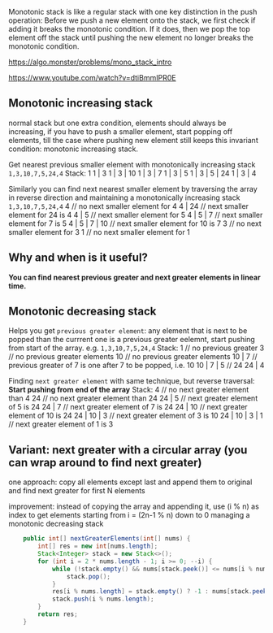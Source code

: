 Monotonic stack is like a regular stack with one key distinction in the push operation: Before we push a new element onto the stack, we first check if adding it breaks the monotonic condition. If it does, then we pop the top element off the stack until pushing the new element no longer breaks the monotonic condition.

https://algo.monster/problems/mono_stack_intro

https://www.youtube.com/watch?v=dtiBmmIPR0E

## Monotonic increasing stack

normal stack but one extra condition, elements should always be increasing,
if you have to push a smaller element, start popping off elements, till the case where pushing new element still keeps this invariant condition: monotonic increasing stack.

Get nearest previous smaller element with monotonically increasing stack
`1,3,10,7,5,24,4`
Stack:
1
1 | 3
1 | 3 | 10
1 | 3 | 7
1 | 3 | 5
1 | 3 | 5 | 24
1 | 3 | 4

Similarly you can find next nearest smaller element by traversing the array in reverse direction and maintaining a 
monotonically increasing stack
`1,3,10,7,5,24,4`
4                   // no next smaller element for 4
4 | 24              // next smaller element for 24 is 4
4 | 5               // next smaller element for 5
4 | 5 | 7           // next smaller element for 7 is 5
4 | 5 | 7 | 10      // next smaller element for 10 is 7
3                   // no next smaller element for 3
1                   // no next smaller element for 1


## Why and when is it useful?

**You can find nearest previous greater and next greater elements in linear time.**

## Monotonic decreasing stack

Helps you get `previous greater element`: any element that is next to be popped than the currrent one is a previous greater eelemnt, start pushing from start of the array.
e.g.
`1,3,10,7,5,24,4`
Stack:
1             // no previous greater
3             // no previous greater elements
10            // no previous greater elements
10 | 7        // previous greater of 7 is one after 7 to be popped, i.e. 10 
10 | 7 | 5    // 
24
24 | 4

Finding `next greater element` with same technique, but reverse traversal:
**Start pushing from end of the array**
Stack:
4                   // no next greater element than 4
24                  // no next greater element than 24
24 | 5              // next greater element of 5 is 24
24 | 7              // next greater element of 7 is 24
24 | 10             // next greater element of 10 is 24
24 | 10 | 3         // next greater element of 3 is 10
24 | 10 | 3 | 1     // next greater element of 1 is 3

## Variant: next greater with a circular array (you can wrap around to find next greater)

one approach: copy all elements except last and append them to original and find 
next greater for first N elements
        

improvement: instead of copying the array and appending it, use (i % n) as index to get elements
starting from i = (2n-1 % n) down to 0
managing a monotonic decreasing stack

```java
    public int[] nextGreaterElements(int[] nums) {
        int[] res = new int[nums.length];
        Stack<Integer> stack = new Stack<>();
        for (int i = 2 * nums.length - 1; i >= 0; --i) {
            while (!stack.empty() && nums[stack.peek()] <= nums[i % nums.length]) {
                stack.pop();
            }
            res[i % nums.length] = stack.empty() ? -1 : nums[stack.peek()];
            stack.push(i % nums.length);
        }
        return res;
    }
```